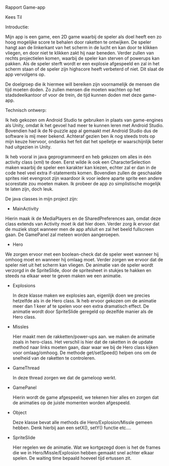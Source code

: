 Rapport Game-app

Kees Til

Introductie:

Mijn app is een game, een 2D game waarbij de speler als doel heeft een zo hoog mogelijke score te behalen door raketten te ontwijken. De speler hangt aan de linkerkant van het scherm in de lucht en kan door te klikken vliegen, en door niet te klikken zakt hij naar beneden. Verder zullen van rechts projectielen komen, waarbij de speler kan sterven of powerups kan pakken. Als de speler sterft wordt er een explosie afgespeeld en zal in het scherm staan of de speler zijn highscore heeft verbeterd of niet. Dit slaat de app vervolgens op.

De doelgroep die ik hiermee will bereiken zijn voornamelijk de mensen die tijd moeten doden. Zo zullen mensen die moeten wachten op het stadsdeelkantoor of voor de trein, de tijd kunnen doden met deze game-app. 


Technisch ontwerp:


Ik heb gekozen om Android Studio te gebruiken in plaats van game-engines als Unity, omdat ik het gevoel had meer te kunnen leren met Android Studio. Bovendien had ik de N-puzzle app al gemaakt met Android Studio dus de software is mij meer bekend. Achteraf gezien ben ik nog steeds trots op mijn keuze hiervoor, ondanks het feit dat het spelletje er waarschijnlijk beter had uitgezien in Unity.

Ik heb vooral in java geprogrammeerd en heb gekozen om alles in één activity class (xml) te doen. Eerst wilde ik ook een CharacterSelection maken waarbij de speler een karakter kan kiezen, echter zal er dan in de code heel veel extra if-statements komen. Bovendien zullen de geschaalde sprites niet evengroot zijn waardoor ik voor iedere aparte sprite een andere scorestate zou moeten maken. Ik probeer de app zo simplistische mogelijk te laten zijn, doch leuk.

De java classes in mijn project zijn:

- MainActivity

 Hierin maak ik de MediaPlayers en de SharedPreferences aan, omdat deze class extends van Activity moet ik dat hier doen.     Verder zorg ik ervoor dat de muziek stopt wanneer men de app afsluit en zal het beeld fullscreen gaan. De GamePanel zal      meteen worden aangeroepen.
 
- Hero

 We zorgen ervoor met een boolean-check dat de speler weet wanneer hij omhoog moet en wanneer hij omlaag moet. Verder zorgen  we ervoor dat de speler niet uit het scherm kan vliegen. De animatie van de speler wordt verzorgd in de SpriteSlide, door de  spritesheet in stukjes te hakken en steeds na elkaar weer te geven maken we een animatie. 

- Explosions

  In deze klasse maken we explosies aan, eigenlijk doen we precies hetzelfde als in de Hero class. Ik heb ervoor gekozen om    de animatie meer dan 1 keer af te spelen voor een extra dramatisch effect. De animatie wordt door SpriteSlide geregeld op    dezelfde manier als de Hero class.

- Missles

  Hier maakt men de rakketten/power-ups aan. we maken de animatie zoals in hero-class. Het verschil is hier dat de raketten    in de update method naar links moeten gaan, daar waar we bij de Hero class kijken voor omlaag/omhoog. De methode             get/setSpeed() helpen ons om de snelheid van de raketten te controleren.

- GameThread

  In deze thread zorgen we dat de gameloop werkt.

- GamePanel

  Hierin wordt de game afgespeeld, we tekenen hier alles en zorgen dat de animaties op de juiste momenten worden afgespeeld.

- Object

  Deze klasse bevat alle methods die Hero/Explosion/Missle gemeen hebben. Denk hierbij aan een setX(), setY() functie etc....

- SpriteSlide

  Hier regelen we de animatie. Wat we kortgezegd doen is het de frames die we in Hero/Missle/Explosion hebben gemaakt snel     achter elkaar spelen. De waiting time bepaald hoeveel tijd ertussen zit.

